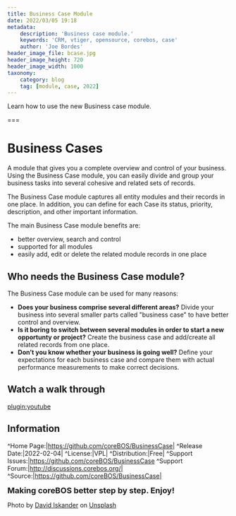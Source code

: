 ```yaml
---
title: Business Case Module
date: 2022/03/05 19:18
metadata:
    description: 'Business case module.'
    keywords: 'CRM, vtiger, opensource, corebos, case'
    author: 'Joe Bordes'
header_image_file: bcase.jpg
header_image_height: 720
header_image_width: 1000
taxonomy:
    category: blog
    tag: [module, case, 2022]
---
```


Learn how to use the new Business case module.

===

# Business Cases

A module that gives you a complete overview and control of your business. Using the Business Case module, you can easily divide and group your business tasks into several cohesive and related sets of records.

The Business Case module captures all entity modules and their records in one place. In addition, you can define for each Case its status, priority, description, and other important information.

The main Business Case module benefits are:

- better overview, search and control
- supported for all modules
- easily add, edit or delete the related module records in one place

## Who needs the Business Case module?

The Business Case module can be used for many reasons:

- **Does your business comprise several different areas?** Divide your business into several smaller parts called "business case" to have better control and overview.
- **Is it boring to switch between several modules in order to start a new opportunty or project?** Create the business case and add/create all related records from one place.
- **Don’t you know whether your business is going well?** Define your expectations for each business case and compare them with actual performance measurements to make correct decisions.

## Watch a walk through

[plugin:youtube](https://youtu.be/OlNwoRFvzPs)

## Information

^Home Page:|https://github.com/coreBOS/BusinessCase|
^Release Date:|2022-02-04|
^License:|VPL|
^Distribution:|Free|
^Support Issues:|https://github.com/coreBOS/BusinessCase
^Support Forum:|http://discussions.corebos.org/|
^Source:|https://github.com/coreBOS/BusinessCase|

**<span style="font-size:large">Making coreBOS better step by step. Enjoy!</span>**

Photo by <a href="https://unsplash.com/@diskander?utm_source=unsplash&utm_medium=referral&utm_content=creditCopyText">David Iskander</a> on <a href="https://unsplash.com/s/photos/case?utm_source=unsplash&utm_medium=referral&utm_content=creditCopyText">Unsplash</a>
  